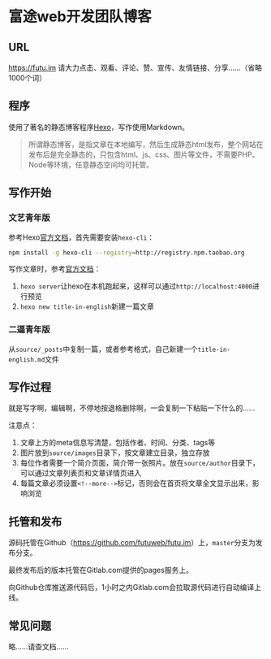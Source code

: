 # 富途web开发团队博客

## URL

<https://futu.im> 请大力点击、观看、评论、赞、宣传、友情链接、分享……（省略1000个词）

## 程序

使用了著名的静态博客程序[Hexo](https://hexo.io)，写作使用Markdown。

> 所谓静态博客，是指文章在本地编写，然后生成静态html发布，整个网站在发布后是完全静态的，只包含html、js、css、图片等文件，不需要PHP、Node等环境，任意静态空间均可托管。

## 写作开始

### 文艺青年版

参考Hexo[官方文档](https://hexo.io/docs/)，首先需要安装`hexo-cli`：

```sh
npm install -g hexo-cli --registry=http://registry.npm.taobao.org
```

写作文章时，参考[官方文档](https://hexo.io/docs/writing.html)：

1. `hexo server`让hexo在本机跑起来，这样可以通过`http://localhost:4000`进行预览
2. `hexo new title-in-english`新建一篇文章

### 二逼青年版

从`source/_posts`中复制一篇，或者参考格式，自己新建一个`title-in-english.md`文件

## 写作过程

就是写字啊，编辑啊，不停地按退格删除啊，一会复制一下粘贴一下什么的……

注意点：

1. 文章上方的meta信息写清楚，包括作者、时间、分类、tags等
2. 图片放到`source/images`目录下，按文章建立目录，独立存放
3. 每位作者需要一个简介页面，简介带一张照片。放在`source/author`目录下，可以通过文章列表页和文章详情页进入
4. 每篇文章必须设置`<!--more-->`标记，否则会在首页将文章全文显示出来，影响浏览

## 托管和发布

源码托管在Github（<https://github.com/futuweb/futu.im>）上，`master`分支为发布分支。

最终发布后的版本托管在Gitlab.com提供的pages服务上。

向Github仓库推送源代码后，1小时之内Gitlab.com会拉取源代码进行自动编译上线。

## 常见问题

略……请查文档……

